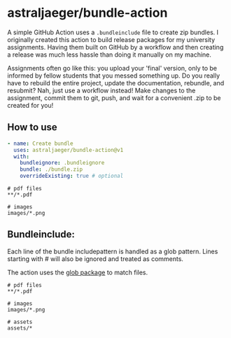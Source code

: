 # astraljaeger/bundle-action

A simple GitHub Action uses a `.bundleinclude` file to create zip bundles. I originally created this action to build
release packages for my university assignments. Having them built on GitHub by a workflow and then creating a release
was much less hassle than doing it manually on my machine.

Assignments often go like this: you upload your 'final' version, only to be informed by fellow students that you messed
something up. Do you really have to rebuild the entire project, update the documentation, rebundle, and resubmit? Nah,
just use a workflow instead! Make changes to the assignment, commit them to git, push, and wait for a convenient .zip to
be created for you!

## How to use

```yaml
- name: Create bundle
  uses: astraljaeger/bundle-action@v1
  with:
    bundleignore: .bundleignore
    bundle: ./bundle.zip
    overrideExisting: true # optional
```

```gitignore
# pdf files
**/*.pdf

# images
images/*.png
```

## Bundleinclude:

Each line of the bundle includepattern is handled as a glob pattern. Lines starting with # will also be ignored and
treated as comments.

The action uses the [glob package](https://www.npmjs.com/package/glob) to match files.

```bundleinclude
# pdf files
**/*.pdf

# images
images/*.png

# assets
assets/*
```
